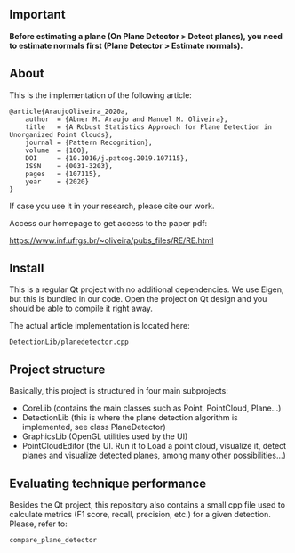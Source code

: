 ## Important

**Before estimating a plane (On Plane Detector > Detect planes), you need to estimate normals first (Plane Detector > Estimate normals).**

## About

This is the implementation of the following article:

```
@article{AraujoOliveira_2020a,
    author  = {Abner M. Araujo and Manuel M. Oliveira},
    title   = {A Robust Statistics Approach for Plane Detection in Unorganized Point Clouds},
    journal = {Pattern Recognition},
    volume  = {100},
    DOI     = {10.1016/j.patcog.2019.107115},
    ISSN    = {0031-3203},
    pages   = {107115},
    year    = {2020}
}
```

If case you use it in your research, please cite our work.

Access our homepage to get access to the paper pdf:

https://www.inf.ufrgs.br/~oliveira/pubs_files/RE/RE.html

## Install 

This is a regular Qt project with no additional dependencies. We use Eigen, but this is bundled in our code. Open the project on Qt design and you should be able to compile it right away.

The actual article implementation is located here:

`DetectionLib/planedetector.cpp`

## Project structure

Basically, this project is structured in four main subprojects:
- CoreLib (contains the main classes such as Point, PointCloud, Plane...)
- DetectionLib (this is where the plane detection algorithm is implemented, see class PlaneDetector)
- GraphicsLib (OpenGL utilities used by the UI)
- PointCloudEditor (the UI. Run it to Load a point cloud, visualize it, detect planes and visualize detected planes, among many other possibilities...) 

## Evaluating technique performance 

Besides the Qt project, this repository also contains a small cpp file used to calculate metrics (F1 score, recall, precision, etc.) for a given detection. Please, refer to: 

`compare_plane_detector`

